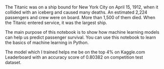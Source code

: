 The Titanic was on a ship bound for New York City on April 15, 1912, when it collided with an iceberg and caused many deaths. An estimated 2,224 passengers and crew were on board. More than 1,500 of them died. When the Titanic entered service, it was the largest ship.

The main purpose of this notebook is to show how machine learning models can help us predict passenger survival. You can use this notebook to learn the basics of machine learning in Python. 

The model which I trained helps me be on the top 4% on Kaggle.com Leaderboard with an accuracy score of 0.80382 on competition test dataset.
